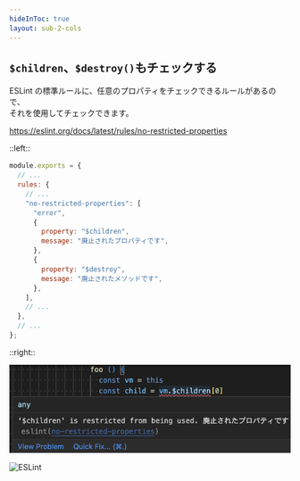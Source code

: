 ```yaml
---
hideInToc: true
layout: sub-2-cols
---
```


## `$children`、`$destroy()`もチェックする

ESLint の標準ルールに、任意のプロパティをチェックできるルールがあるので、  
それを使用してチェックできます。

https://eslint.org/docs/latest/rules/no-restricted-properties

::left::

```js
module.exports = {
  // ...
  rules: {
    // ...
    "no-restricted-properties": [
      "error",
      {
        property: "$children",
        message: "廃止されたプロパティです",
      },
      {
        property: "$destroy",
        message: "廃止されたメソッドです",
      },
    ],
    // ...
  },
  // ...
};
```

::right::

![`$children`のチェック](/check-$children.png)

<img src="https://github.com/eslint.png" alt="ESLint" style="width: 150px; margin: auto;">
